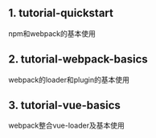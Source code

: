 ## 1. tutorial-quickstart 
npm和webpack的基本使用

## 2. tutorial-webpack-basics
webpack的loader和plugin的基本使用

## 3. tutorial-vue-basics
webpack整合vue-loader及基本使用